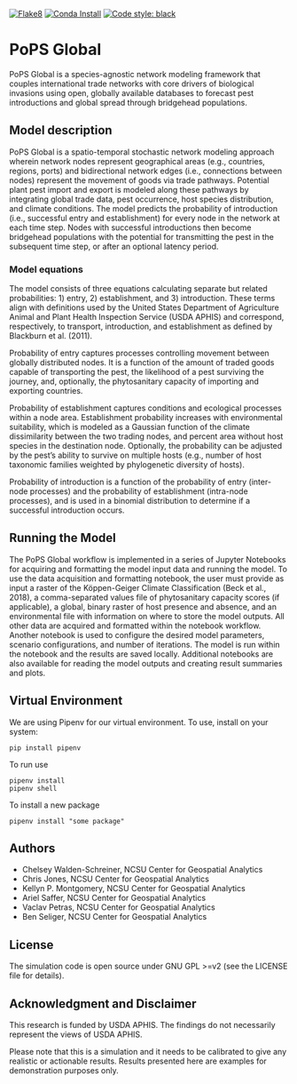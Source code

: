 [![Flake8](https://github.com/ncsu-landscape-dynamics/PoPS-Global/actions/workflows/flake8.yml/badge.svg)](https://github.com/ncsu-landscape-dynamics/PoPS-Global/actions/workflows/flake8.yml)
[![Conda Install](https://github.com/ncsu-landscape-dynamics/PoPS-Global/actions/workflows/conda.yml/badge.svg)](https://github.com/ncsu-landscape-dynamics/PoPS-Global/actions/workflows/conda.yml)
[![Code style:
black](https://img.shields.io/badge/code%20style-black-000000.svg)](https://github.com/psf/black)

# PoPS Global
PoPS Global is a species-agnostic network modeling framework that couples
international trade networks with core drivers of biological invasions using
open, globally available databases to forecast pest introductions and global
spread through bridgehead populations.

## Model description
PoPS Global is a spatio-temporal stochastic network modeling approach wherein
network nodes represent geographical areas (e.g., countries, regions, ports) and
bidirectional network edges (i.e., connections between nodes) represent the
movement of goods via trade pathways. Potential plant pest import and export is
modeled along these pathways by integrating global trade data, pest occurrence,
host species distribution, and climate conditions. The model predicts the
probability of introduction (i.e., successful entry and establishment) for every
node in the network at each time step. Nodes with successful introductions then
become bridgehead populations with the potential for transmitting the pest in
the subsequent time step, or after an optional latency period.

### Model equations
The model consists of three equations calculating separate but related
probabilities: 1) entry, 2) establishment, and 3) introduction. These terms
align with definitions used by the United States Department of Agriculture
Animal and Plant Health Inspection Service (USDA APHIS) and correspond,
respectively, to transport, introduction, and establishment as defined by
Blackburn et al. (2011). 

Probability of entry captures processes controlling movement between globally
distributed nodes. It is a function of the amount of traded goods capable of
transporting the pest, the likelihood of a pest surviving the journey, and,
optionally, the phytosanitary capacity of importing and exporting countries.

Probability of establishment captures conditions and ecological processes within
a node area. Establishment probability increases with environmental suitability,
which is modeled as a Gaussian function of the climate dissimilarity between the
two trading nodes, and percent area without host species in the destination
node. Optionally, the probability can be adjusted by the pest’s ability to
survive on multiple hosts (e.g., number of host taxonomic families weighted by
phylogenetic diversity of hosts).

Probability of introduction is a function of the probability of entry
(inter-node processes) and the probability of establishment (intra-node
processes), and is used in a binomial distribution to determine if a successful
introduction occurs.

## Running the Model
The PoPS Global workflow is implemented in a series of Jupyter Notebooks for
acquiring and formatting the model input data and running the model. To use the
data acquisition and formatting notebook, the user must provide as input a
raster of the Köppen-Geiger Climate Classification (Beck et al., 2018), a
comma-separated values file of phytosanitary capacity scores (if applicable), a
global, binary raster of host presence and absence, and an environmental file
with information on where to store the model outputs. All other data are
acquired and formatted within the notebook workflow. Another notebook is used to
configure the desired model parameters, scenario configurations, and number of
iterations. The model is run within the notebook and the results are saved
locally. Additional notebooks are also available for reading the model outputs
and creating result summaries and plots.


## Virtual Environment
We are using Pipenv for our virtual environment. To use, install on your system:
```
pip install pipenv
```
To run use
```
pipenv install
pipenv shell
```
To install a new package
```
pipenv install "some package"
```

## Authors

* Chelsey Walden-Schreiner, NCSU Center for Geospatial Analytics
* Chris Jones, NCSU Center for Geospatial Analytics
* Kellyn P. Montgomery, NCSU Center for Geospatial Analytics
* Ariel Saffer, NCSU Center for Geospatial Analytics
* Vaclav Petras, NCSU Center for Geospatial Analytics
* Ben Seliger, NCSU Center for Geospatial Analytics

## License

The simulation code is open source under GNU GPL >=v2
(see the LICENSE file for details).

## Acknowledgment and Disclaimer

This research is funded by USDA APHIS. The findings do not necessarily
represent the views of USDA APHIS.

Please note that this is a simulation and it needs to be calibrated
to give any realistic or actionable results. Results presented here
are examples for demonstration purposes only.
